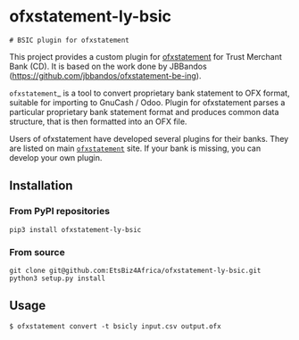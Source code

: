 # ofxstatement-ly-bsic

~~~~~~~~~~~~~~~~~~~~~~~~~~~~~~
# BSIC plugin for ofxstatement
~~~~~~~~~~~~~~~~~~~~~~~~~~~~~~

This project provides a custom plugin for [ofxstatement](https://github.com/kedder/ofxstatement) for Trust Merchant Bank (CD). It is based
on the work done by JBBandos (https://github.com/jbbandos/ofxstatement-be-ing).

`ofxstatement`_ is a tool to convert proprietary bank statement to OFX format, suitable for importing to GnuCash / Odoo. Plugin for ofxstatement parses a particular proprietary bank statement format and produces common data structure, that is then formatted into an OFX file.

Users of ofxstatement have developed several plugins for their banks. They are listed on main [`ofxstatement`](https://github.com/kedder/ofxstatement) site. If your bank is missing, you can develop
your own plugin.

## Installation

### From PyPI repositories
```
pip3 install ofxstatement-ly-bsic
```

### From source
```
git clone git@github.com:EtsBiz4Africa/ofxstatement-ly-bsic.git
python3 setup.py install
```

## Usage
```
$ ofxstatement convert -t bsicly input.csv output.ofx
```